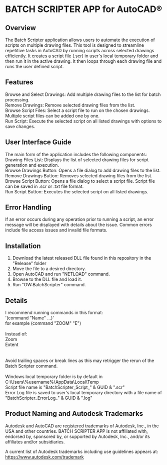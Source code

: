 # BATCH SCRIPTER APP for AutoCAD®

## Overview
The Batch Scripter application allows users to automate the execution of scripts on multiple drawing files. This tool is designed to streamline repetitive tasks in AutoCAD by running scripts across selected drawings efficiently. It creates a script file (.scr) in user's local temporary folder and then run it in the active drawing. It then loops through each drawing file and runs the user defined script.

## Features
Browse and Select Drawings: Add multiple drawing files to the list for batch processing.</br>
Remove Drawings: Remove selected drawing files from the list.</br>
Browse Script Files: Select a script file to run on the chosen drawings. Multiple script files can be added one by one.</br>
Run Script: Execute the selected script on all listed drawings with options to save changes.</br>

## User Interface Guide
The main form of the application includes the following components:</br>
Drawing Files List: Displays the list of selected drawing files for script generation and execution.</br>
Browse Drawings Button: Opens a file dialog to add drawing files to the list.</br>
Remove Drawings Button: Removes selected drawing files from the list.</br>
Browse Script Button: Opens a file dialog to select a script file. Script file can be saved in .scr or .txt file format.</br>
Run Script Button: Executes the selected script on all listed drawings.</br>

## Error Handling
If an error occurs during any operation prior to running a script, an error message will be displayed with details about the issue. Common errors include file access issues and invalid file formats.

## Installation
1. Download the latest released DLL file found in this repository in the "Release" folder
2. Move the file to a desired directory.
3. Open AutoCAD and run "NETLOAD" command.
4. Browse to the DLL file and load it.
5. Run "OW:BatchScripter" command.

## Details
I recommend running commands in this format:</br>
'(command "Name" ...)'</br>
for example (command "ZOOM" "E")</br>
</br>
Instead of:</br>
Zoom</br>
Extent</br>
</br>
</br>
Avoid trailing spaces or break lines as this may retrigger the rerun of the Batch Scripter command.</br>
</br>
Windows local temporary folder is by default in C:\Users\\%username%\AppData\Local\Temp</br>
Script file name is "BatchScripter_Script_" & GUID & ".scr"</br>
Error Log file is saved to user's local temporary directory with a file name of "BatchScripter_ErrorLog_" & GUID & ".log"</br>

## Product Naming and Autodesk Trademarks
Autodesk and AutoCAD are registered trademarks of Autodesk, Inc., in the USA and other countries. BATCH SCRIPTER APP is not affiliated with, endorsed by, sponsored by, or supported by Autodesk, Inc., and/or its affiliates and/or subsidiaries.

A current list of Autodesk trademarks including use guidelines appears at: https://www.autodesk.com/trademark
